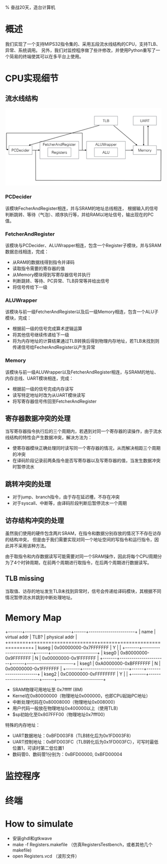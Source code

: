 % 奋战20天，造台计算机

# 概述

我们实现了一个支持MIPS32指令集的、采用五段流水线结构的CPU，支持TLB、异常、系统调用。
另外，我们对监控程序做了些许修改，并使用Python重写了一个简易的终端使其可以在多平台上使用。

# CPU实现细节

## 流水线结构

![](images/arch.jpg)

### PCDecider

该模块FecherAndRegister相连，并与SRAM的地址总线相连，
根据输入的信号判断跳转、等待（气泡）、顺序执行等，并给RAM以地址信号，输出现在的PC值。

### FetcherAndRegister

该模块与PCDecider、ALUWrapper相连，包含一个Register子模块，并与SRAM数据总线相连，完成：

- 从RAM的数据线得到指令并译码
- 读取指令需要的寄存器的值
- 从Memory模块得到写寄存器信号并执行
- 判断跳转、等待、PC异常、TLB异常等并给出信号
- 将信号传给下一级

### ALUWrapper

该模块与前一级FetcherAndRegister以及后一级Memory相连，包含一个ALU子模块，完成：

- 根据前一级的信号完成算术逻辑运算
- 将其他信号继续传递给下一级
- 将为内存地址的计算结果通过TLB转换后得到物理内存地址，若TLB未找到则传递信号给FecherAndRegister以产生异常

### Memory

该模块与前一级ALUWrapper以及FetcherAndRegister相连，与SRAM的地址、内存总线、UART模块相连，完成：

- 根据前一级的信号完成内存读写
- 读写特定地址时改为从UART模块读写
- 将写寄存器信号传回至FetcherAndRegister

## 寄存器数据冲突的处理

当写寄存器指令执行后的三个周期内，若遇到对同一个寄存器的读操作，由于流水线结构的特性会产生数据冲突，解决方法为：

- 使寄存器模块正确处理同时读写同一个寄存器的情况，从而解决相距三个周期的冲突
- 在译码阶段记录前两条指令是否写寄存器以及写寄存器的值，当发生数据冲突时暂停流水

## 跳转冲突的处理

- 对于jump、branch指令，由于存在延迟槽，不存在冲突
- 对于syscall、中断等，由译码阶段判断后暂停流水一个周期

## 访存结构冲突的处理

虽然我们使用的硬件包含两片SRAM，在指令和数据分别存放的情况下不存在访存的结构冲突，
但是由于我们需要实现对同一个地址空间的写指令和运行指令，因此并不采用该种方法。

由于取指令和内存数据读写可能需要对同一个SRAM操作，因此将每个CPU周期分为了4个时钟周期，在前两个周期进行取指令，在后两个周期进行数据读写。

## TLB missing

当取值、访存的地址发生TLB未找到异常时，信号会传递给译码模块，其根据不同情况暂停流水并跳到中断处理地址。

# Memory Map

+-------+-----------------------+------+-----------------------+
|  name |      virtual addr     | TLB? |     physical addr     |
+=======+=======================+======+=======================+
| kuseg | 0x00000000-0x7FFFFFFF | Y    |                       |
+-------+-----------------------+------+-----------------------+
| kseg0 | 0x80000000-0x9FFFFFFF | N    | 0x00000000-0x1FFFFFFF |
+-------+-----------------------+------+-----------------------+
| kseg1 | 0xA0000000-0xBFFFFFFF | N    | 0x00000000-0x1FFFFFFF |
+-------+-----------------------+------+-----------------------+
| kseg2 | 0xC0000000-0xFFFFFFFF | Y    |                       |
+-------+-----------------------+------+-----------------------+

- SRAM物理可用地址至 0x7fffff (8M)
- Kernel在0x80000000（物理地址0x000000，也即CPU起始PC地址）
- 中断处理代码在0x80008000（物理地址0x008000）
- 用户代码一般放在物理地址0x400000以上（使用TLB）
- $sp初始化至0x807FFF00（物理地址0x7fff00）

特殊的内存地址：

- UART数据地址：0xBFD003F8（TLB转化后为0x1FD003F8）
- UART控制地址：0xBFD003FC（TLB转化后为0x1FD003FC），可写时最低位置1，可读时第二低位置1
- 数码管0、数码管1分别为：0xBFD00000, 0xBFD00004

# 监控程序

# 终端

# How to simulate

- 安装ghdl和gtkwave
- make -f Registers.makefile （仿真RegistersTestbench，或者其他几个makefile)
- open Registers.vcd （波形文件）